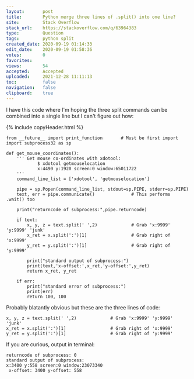 ```yaml
---
layout:       post
title:        Python merge three lines of .split() into one line?
site:         Stack Overflow
stack_url:    https://stackoverflow.com/q/63964383
type:         Question
tags:         python split
created_date: 2020-09-19 01:14:33
edit_date:    2020-09-19 01:58:36
votes:        0
favorites:    
views:        54
accepted:     Accepted
uploaded:     2021-12-28 11:11:13
toc:          false
navigation:   false
clipboard:    true
---
```


I have this code where I'm hoping the three split commands can be combined into a single line but I can't figure out how:

{% include copyHeader.html %}
``` 
from __future__ import print_function       # Must be first import
import subprocess32 as sp

def get_mouse_coordinates():
    ''' Get mouse co-ordinates with xdotool:
            $ xdotool getmouselocation
            x:4490 y:1920 screen:0 window:65011722
    '''
    command_line_list = ['xdotool', 'getmouselocation']

    pipe = sp.Popen(command_line_list, stdout=sp.PIPE, stderr=sp.PIPE)
    text, err = pipe.communicate()              # This performs .wait() too

    print("returncode of subprocess:",pipe.returncode)

    if text:
        x, y, z = text.split(' ',2)             # Grab 'x:9999' 'y:9999' 'junk'
        x_ret = x.split(':')[1]                 # Grab right of 'x:9999'
        y_ret = y.split(':')[1]                 # Grab right of 'y:9999'

        print("standard output of subprocess:")
        print(text,'x-offset:',x_ret,'y-offset:',y_ret)
        return x_ret, y_ret

    if err:
        print("standard error of subprocess:")
        print(err)
        return 100, 100
```

Probably blatantly obvious but these are the three lines of code:

``` 
x, y, z = text.split(' ',2)             # Grab 'x:9999' 'y:9999' 'junk'
x_ret = x.split(':')[1]                 # Grab right of 'x:9999'
y_ret = y.split(':')[1]                 # Grab right of 'y:9999'
```

If you are curious, output in terminal:

``` 
returncode of subprocess: 0
standard output of subprocess:
x:3400 y:558 screen:0 window:23073340
 x-offset: 3400 y-offset: 558
```
